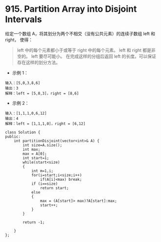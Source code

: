 # 915. Partition Array into Disjoint Intervals
给定一个数组 A，将其划分为两个不相交（没有公共元素）的连续子数组 left 和 right， 使得：

> left 中的每个元素都小于或等于 right 中的每个元素。
> left 和 right 都是非空的。
> left 要尽可能小。
> 在完成这样的分组后返回 left 的长度。可以保证存在这样的划分方法。

 

- 示例 1：
```
输入：[5,0,3,8,6]
输出：3
解释：left = [5,0,3]，right = [8,6]
```
- 示例 2：
```
输入：[1,1,1,0,6,12]
输出：4
解释：left = [1,1,1,0]，right = [6,12]
```

```
class Solution {
public:
    int partitionDisjoint(vector<int>& A) {
        int size=A.size();
        int max;
        max = A[0];
        int start=1;
        while(start<size)
        {
            int m=1,i;
            for(i=start;i<size;i++)
                if(A[i]<max) break;
            if (i==size)
                return start;
            else
            {
                max = (A[start]> max)?A[start]:max;
                start++;
            }
        }

        return -1;

    }
};
```
